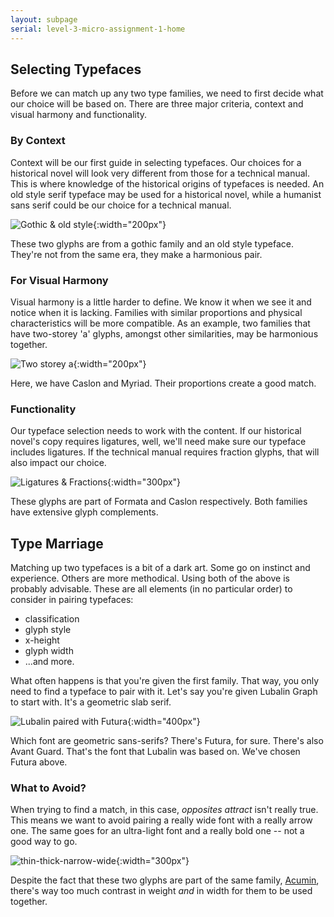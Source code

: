 ```yaml
---
layout: subpage
serial: level-3-micro-assignment-1-home
---
```

<!---
We could do an in-class activity where I present one typeface, then students need to match it up with another one on the fly. They'd have to explain why they match. They could save all the pairs, then share them with the groups.
--->

## Selecting Typefaces

Before we can match up any two type families, we need to first decide what our choice will be based on. There are three major criteria, context and visual harmony and functionality.

### By Context

Context will be our first guide in selecting typefaces. Our choices for a historical novel will look very different from those for a technical manual. This is where knowledge of the historical origins of typefaces is needed. An old style serif typeface may be used for a historical novel, while a humanist sans serif could be our choice for a technical manual.

![Gothic & old style]({{site.url}}/svg/gothic-old-style.svg "Gothic & old style"){:width="200px"}

These two glyphs are from a gothic family and an old style typeface. They're not from the same era, they make a harmonious pair.

### For Visual Harmony

Visual harmony is a little harder to define. We know it when we see it and notice when it is lacking. Families with similar proportions and physical characteristics will be more compatible. As an example, two families that have two-storey 'a' glyphs, amongst other similarities, may be harmonious together.

![Two storey a]({{site.url}}/svg/two-storey-a.svg "Two storey a"){:width="200px"}

Here, we have Caslon and Myriad. Their proportions create a good match.

### Functionality

Our typeface selection needs to work with the content. If our historical novel's copy requires ligatures, well, we'll need make sure our typeface includes ligatures. If the technical manual requires fraction glyphs, that will also impact our choice.

![Ligatures & Fractions]({{site.url}}/svg/ligature-fraction.svg "Ligatures & Fractions"){:width="300px"}

These glyphs are part of Formata and Caslon respectively. Both families have extensive glyph complements.

## Type Marriage

Matching up two typefaces is a bit of a dark art. Some go on instinct and experience. Others are more methodical. Using both of the above is probably advisable. These are all elements (in no particular order) to consider in pairing typefaces:

- classification
- glyph style
- x-height
- glyph width
- ...and more.

What often happens is that you're given the first family. That way, you only need to find a typeface to pair with it. Let's say you're given Lubalin Graph to start with. It's a geometric slab serif.

![Lubalin paired with Futura]({{site.url}}/svg/lubalin-futura-pairing.svg "Lubalin paired with Futura"){:width="400px"}

Which font are geometric sans-serifs? There's Futura, for sure. There's also Avant Guard. That's the font that Lubalin was based on. We've chosen Futura above.

### What to Avoid?

When trying to find a match, in this case, *opposites attract* isn't really true. This means we want to avoid pairing a really wide font with a really arrow one. The same goes for an ultra-light font and a really bold one -- not a good way to go.

![thin-thick-narrow-wide]({{site.url}}/svg/thin-thick-narrow-wide.svg "thin-thick-narrow-wide"){:width="300px"}

Despite the fact that these two glyphs are part of the same family, [Acumin](https://acumin.typekit.com), there's way too much contrast in weight *and* in width for them to be used together.